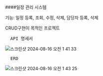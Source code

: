 ####일정 관리 시스템

기능: 일정 등록, 조회, 수정, 삭제, 담당자 등록, 삭제

CRUD구현이 목적인 프로젝트

<pre>
  API 명세서
</pre>
![스크린샷 2024-08-16 오전 1 41 33](https://github.com/user-attachments/assets/13a67490-b010-490f-a363-21ed81dea19d)

<pre>
  ERD
</pre>

![스크린샷 2024-08-16 오전 1 43 25](https://github.com/user-attachments/assets/58e3c7bd-991c-4653-9883-48284e7a07aa)
